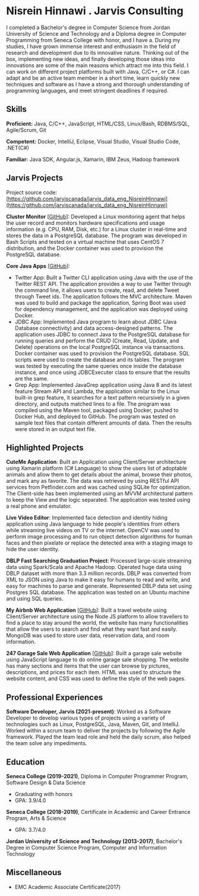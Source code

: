 # Nisrein Hinnawi . Jarvis Consulting

I completed a Bachelor's degree in Computer Science from Jordan University of Science and Technology and a Diploma degree in Computer Programming from Seneca College with honor, and I have a. During my studies, I have grown immense interest and enthusiasm in the field of research and development due to its innovative nature. Thinking out of the box, implementing new ideas, and finally developing those ideas into innovations are some of the main reasons which attract me into this field. I can work on different project platforms built with Java, C/C++, or C#. I can adapt and be an active team member in a short time, learn quickly new techniques and software as I have a strong and thorough understanding of programming languages, and meet stringent deadlines if required.

## Skills

**Proficient:** Java, C/C++, JavaScript, HTML/CSS, Linux/Bash, RDBMS/SQL, Agile/Scrum, Git

**Competent:** Docker, IntelliJ, Eclipse, Visual  Studio, Visual Studio Code, .NET(C#)

**Familiar:** Java SDK, Angular.js, Xamarin, IBM Zeus, Hadoop framework

## Jarvis Projects

Project source code: [https://github.com/jarviscanada/jarvis_data_eng_NisreinHinnawi](https://github.com/jarviscanada/jarvis_data_eng_NisreinHinnawi)


**Cluster Monitor** [[GitHub](https://github.com/jarviscanada/jarvis_data_eng_NisreinHinnawi/tree/master/linux_sql)]: Developed a Linux monitoring agent that helps the user record and monitors hardware specifications and usage information (e.g. CPU, RAM, Disk, etc.) for a Linux cluster in real-time and stores the data in a PostgreSQL database. The program was developed in Bash Scripts and tested on a virtual machine that uses CentOS 7 distribution, and the Docker container was used to provision the PostgreSQL database.

**Core Java Apps** [[GitHub](https://github.com/jarviscanada/jarvis_data_eng_NisreinHinnawi/tree/master/core_java)]:
      
  - Twitter App: Built a Twitter CLI application using Java with the use of the Twitter REST API. The application provides a way to use Twitter through the command line, it allows users to create, read, and delete Tweet through Tweet ids. The application follows the MVC architecture. Maven was used to build and package the application, Spring Boot was used for dependency management, and the application was deployed using Docker.
  - JDBC App: Implemented Java program to learn about JDBC (Java Database connectivity) and data access-designed patterns. The application uses JDBC to connect Java to the PostgreSQL database for running queries and perform the CRUD (Create, Read, Update, and Delete) operations on the local PostgreSQL instance via transactions. Docker container was used to provision the PostgreSQL database. SQL scripts were used to create the database and its tables. The program was tested by executing the same queries once inside the database instance, and once using JDBCExecuter class to ensure that the results are the same.
  - Grep App:  Implemented JavaGrep application using Java 8 and its latest feature Stream API and Lambda, the application similar to the Linux built-in grep feature, it searches for a text pattern recursively in a given directory, and outputs matched lines to a file.  The program was compiled using the Maven tool, packaged using Docker, pushed to Docker Hub, and deployed to GitHub. The program was tested on sample text files that contain different amounts of data. Then the results were stored in an output text file.


## Highlighted Projects
**CuteMe Application**: Built an Application using Client/Server architecture using Xamarin platform (C# Language) to show the users list of adoptable animals and allow them to get details about the animal, browse their photos, and mark any as favorite. The data was retrieved by using RESTful API services from Petfinder.com and was cached using SQLite for optimization. The Client-side has been implemented using an MVVM architectural pattern to keep the View and the logic separated. The application was tested using a real phone and emulator.

**Live Video Editor**: Implemented face detection and identity hiding application using Java language to hide people's identities from others while streaming live videos on TV or the internet. OpenCV was used to perform image processing and to run object detection algorithms for human faces and then pixelate or replace the detected area with a staging image to hide the user identity.

**DBLP Fast Searching Graduation Project**: Processed large-scale streaming data using Spark/Scala and Apache Hadoop. Operated huge data using DBLP dataset with more than 3.3 million records. DBLP was converted from XML to JSON using Java to make it easy for humans to read and write, and easy for machines to parse and generate. Represented DBLP data set using Postgres SQL database. The application was tested on an Ubuntu machine and using SQL queries.

**My Airbnb Web Application** [[GitHub](https://github.com/nesreen-henawi/WEB322)]: Built a travel website using Client/Server architecture using the Node JS platform to allow travellers to find a place to stay around the world, the website has many functionalities that allow the users to search and find what they want fast and easily. MongoDB was used to store user data, reservation data, and room information.

**247 Garage Sale Web Application** [[GitHub](https://github.com/nesreen-henawi/247GarageSale)]: Built a garage sale website using JavaScript language to do online garage sale shopping. The website has many sections and items that the user can browse by pictures, descriptions, and prices for each item. HTML was used to structure the website content, and CSS was used to define the style of the web pages.


## Professional Experiences

**Software Developer, Jarvis (2021-present)**: Worked as a Software Developer to develop various types of projects using a variety of technologies such as Linux, PostgreSQL, Java, Maven, Git, and IntelliJ.  Worked within a scrum team to deliver the projects by following the Agile framework. Played the team lead role and held the daily scrum, also helped the team solve any impediments.


## Education
**Seneca College (2019-2021)**, Diploma in Computer Programmer Program, Software Design & Data Science
- Graduating with honors
- GPA: 3.9/4.0

**Seneca College (2018-2019)**, Certificate in Academic and Career Entrance Program, Arts & Science
- GPA: 3.7/4.0

**Jordan University of Science and Technology (2013-2017)**, Bachelor's Degree in Computer Science Program, Computer and Information Technology


## Miscellaneous
- EMC Academic Associate Certificate(2017)